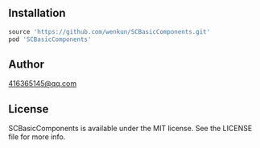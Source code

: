 
## Installation

```ruby
source 'https://github.com/wenkun/SCBasicComponents.git'
pod 'SCBasicComponents'
```

## Author

416365145@qq.com

## License

SCBasicComponents is available under the MIT license. See the LICENSE file for more info.




